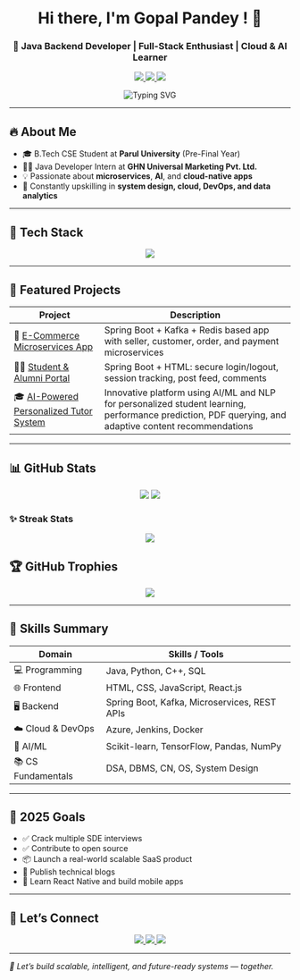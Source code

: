 <!-- GitHub Profile README for Gopal Pandey -->

<h1 align="center">Hi there, I'm Gopal Pandey ! 👋</h1>

<h3 align="center">
  🚀 Java Backend Developer | Full-Stack Enthusiast | Cloud & AI Learner
</h3>

<p align="center">
  <a href="https://linkedin.com/in/pandey-gopal/" target="_blank">
    <img src="https://img.shields.io/badge/LinkedIn-Gopal%20Pandey-blue?style=for-the-badge&logo=linkedin&logoColor=white" />
  </a>
  <a href="mailto:2gopalpandey@gmail.com">
    <img src="https://img.shields.io/badge/Gmail-Email-red?style=for-the-badge&logo=gmail&logoColor=white" />
  </a>
  <a href="https://github.com/pandeygopal">
    <img src="https://img.shields.io/badge/GitHub-Gopal-black?style=for-the-badge&logo=github" />
  </a>
</p>

<p align="center">
  <img src="https://readme-typing-svg.demolab.com?font=Fira+Code&size=24&pause=1000&color=00F7FF&center=true&vCenter=true&width=600&lines=Java+Backend+Developer;Spring+Boot+%7C+React+%7C+Kafka;Cloud+%7C+DevOps+%7C+System+Design;AI+%7C+ML+%7C+Open+Source;Always+Learning+%F0%9F%93%9A" alt="Typing SVG" />
</p>

---

## 🔥 About Me

- 🎓 B.Tech CSE Student at **Parul University** (Pre-Final Year)
- 👨‍💻 Java Developer Intern at **GHN Universal Marketing Pvt. Ltd.**
- 💡 Passionate about **microservices**, **AI**, and **cloud-native apps**
- 🧠 Constantly upskilling in **system design, cloud, DevOps, and data analytics**

---

## 🧰 Tech Stack

<p align="center">
  <img src="https://skillicons.dev/icons?i=java,spring,react,nextjs,html,css,js,python,c,cpp,mysql,mongodb,redis,docker,azure,jenkins,tensorflow,git,github,vscode&theme=dark" />
</p>

---

## 🚀 Featured Projects

| Project | Description |
|--------|-------------|
| 🛒 [E-Commerce Microservices App](https://github.com/pandeygopal/EcomProject) | Spring Boot + Kafka + Redis based app with seller, customer, order, and payment microservices |
| 🧑‍🎓 [Student & Alumni Portal](https://github.com/pandeygopal/Uplift) | Spring Boot + HTML: secure login/logout, session tracking, post feed, comments |
| 🎓 [AI-Powered Personalized Tutor System](https://github.com/pandeygopal/intel_unnati_Ai_Tutor) | Innovative platform using AI/ML and NLP for personalized student learning, performance prediction, PDF querying, and adaptive content recommendations |

---

## 📊 GitHub Stats

<p align="center">
  <img src="https://github-readme-stats.vercel.app/api?username=pandeygopal&show_icons=true&theme=radical" />
  <img src="https://github-readme-stats.vercel.app/api/top-langs/?username=pandeygopal&layout=compact&theme=radical" />
</p>

### ✨ Streak Stats
<p align="center">
  <img src="https://github-readme-streak-stats.herokuapp.com/?user=pandeygopal&theme=radical" />
</p>


## 🏆 GitHub Trophies

<p align="center">
  <img src="https://github-profile-trophy.vercel.app/?username=pandeygopal&theme=gruvbox&no-frame=true&row=2&column=4" />
</p>

---

## 🧠 Skills Summary

| Domain              | Skills / Tools                                           |
|---------------------|----------------------------------------------------------|
| 💻 Programming       | Java, Python, C++, SQL                                   |
| 🌐 Frontend          | HTML, CSS, JavaScript, React.js                          |
| 🖥️ Backend           | Spring Boot, Kafka, Microservices, REST APIs            |
| ☁️ Cloud & DevOps    | Azure, Jenkins, Docker                                   |
| 🧠 AI/ML             | Scikit-learn, TensorFlow, Pandas, NumPy                  |
| 📚 CS Fundamentals   | DSA, DBMS, CN, OS, System Design                         |

---

## 🎯 2025 Goals

- ✅ Crack multiple SDE interviews
- ✅ Contribute to open source
- 📦 Launch a real-world scalable SaaS product
- 📖 Publish technical blogs
- 🧠 Learn React Native and build mobile apps

---


## 🔗 Let’s Connect

<p align="center">
  <a href="mailto:2gopalpandey@gmail.com">
    <img src="https://img.shields.io/badge/Gmail-Email-red?style=for-the-badge&logo=gmail" />
  </a>
  <a href="https://linkedin.com/in/pandey-gopal/">
    <img src="https://img.shields.io/badge/LinkedIn-Gopal-blue?style=for-the-badge&logo=linkedin" />
  </a>
  <a href="https://github.com/pandeygopal">
    <img src="https://img.shields.io/badge/GitHub-Visit-black?style=for-the-badge&logo=github" />
  </a>
</p>

---

<em align="center">🚀 Let’s build scalable, intelligent, and future-ready systems — together.</em>
